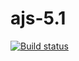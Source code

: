 # ajs-5.1

[![Build status](https://ci.appveyor.com/api/projects/status/l6s8jmqnrj0n8l5b?svg=true)](https://ci.appveyor.com/project/i-hit/ajs-5-1)
